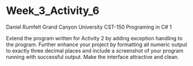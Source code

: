 # Week_3_Activity_6

Daniel Rumfelt
Grand Canyon University
CST-150 Programing in C# 1



Extend the program written for Activity 2 by adding exception handling to the program. Further enhance your project by formatting all numeric output to exactly three decimal places and include a screenshot of your program running with successful output. Make the interface attractive and clean.
